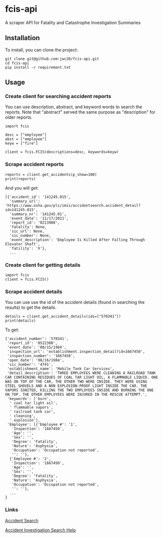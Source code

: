 # fcis-api

A scraper API for Fatality and Catastrophe Investigation Summaries


## Installation 
To install, you can clone the project:
```
git clone git@github.com:jwc20/fcis-api.git
cd fcis-api
pip install -r requirement.txt
```


## Usage

### Create client for searching accident reports

You can use description, abstract, and keyword words to search the reports.
Note that "abstract" served the same purpose as "description" for older reports.

```
import fcis

desc = ["employee"]
abst = ["employee"]
keyw = ["fire"]

client = fcis.FCIS(descriptions=desc, keywords=keyw)
```

### Scrape accident reports

```
reports = client.get_accidents(p_show=100)
print(reports)
```

And you will get:

```
[{'accident_id': '141245.015',
  'summary_url': 'https://www.osha.gov/pls/imis/accidentsearch.accident_detail?id=141245.015',
  'summary_nr': '141245.01',
  'event_date': '11/17/2021',
  'report_id': '0213900',
  'fatality': None,
  'sic_url': None,
  'sic_number': None,
  'event_description': 'Employee Is Killed After Falling Through Elevator Shaft',
  'fatility': 'X'},
  ...
```

### Create client for getting details

```
import fcis
client = fcis.FCIS()
```

### Scrape accident details

You can use use the id of the accident details (found in searching the results) to get the details.

```
details = client.get_accident_details(ids=["570341"])
print(details)
```

To get:

```
{'accident_number': '570341',
 'report_id': '0522300',
 'event_date': '08/15/1984',
 'inspection_url': 'establishment.inspection_detail?id=1667450',
 'inspection_number': '1667450',
 'open_date': '08/16/1984',
 'sic_number': '4741',
 'establishment_name': 'Mobile Tank Car Services',
 'detail_description': 'THREE EMPLOYEES WERE CLEANING A RAILROAD TANK CAR CONTAINING RESIDUES OF COAL TAR LIGHT OIL, A FLAMMABLE LIQUID. ONE WAS ON TOP OF THE CAR, THE OTHER TWO WERE INSIDE. THEY WERE USING STEEL SHOVELS AND A NON EXPLOSION-PROOF LIGHT INSIDE THE CAR. THE VAPORS IGNITED, KILLING THE TWO EMPLOYEES INSIDE AND BURNING THE ONE ON TOP. THE OTHER EMPLOYEES WERE INJURED IN THE RESCUE ATTEMPT.',
 'keywords': ['burn',
  ' coal tar light oil',
  ' flammable vapors',
  ' railroad tank car',
  ' cleaning',
  ' explosion'],
 'Employee': [{'Employee #': '1',
   'Inspection': '1667450',
   'Age': '',
   'Sex': '',
   'Degree': 'Fatality',
   'Nature': 'Asphyxia',
   'Occupation': 'Occupation not reported',
   '': ''},
  {'Employee #': '2',
   'Inspection': '1667450',
   'Age': '',
   'Sex': '',
   'Degree': 'Fatality',
   'Nature': 'Asphyxia',
   'Occupation': 'Occupation not reported',
   '': ''},
  ...
}
```

### Links

[Accident Search](https://www.osha.gov/pls/imis/accidentsearch.html)

[Accident Investigation Search Help](https://www.osha.gov/help/accident-investigation)

